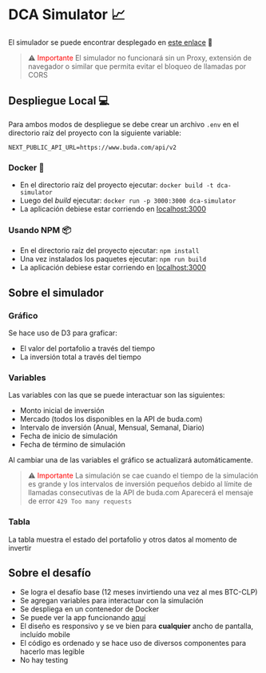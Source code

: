 # DCA Simulator :chart_with_upwards_trend:

El simulador se puede encontrar desplegado en [este enlace](https://dca-simulator.vercel.app/) :link:

> :warning: <span style="color:red">Importante</span>
> El simulador no funcionará sin un Proxy, extensión de navegador o similar que permita evitar el bloqueo de llamadas por CORS

## Despliegue Local :computer:

Para ambos modos de despliegue se debe crear un archivo `.env` en el directorio raíz del proyecto con la siguiente variable:
```env
NEXT_PUBLIC_API_URL=https://www.buda.com/api/v2
```


### Docker :whale:

- En el directorio raíz del proyecto ejecutar: `docker build -t dca-simulator`
- Luego del _build_ ejecutar: `docker run -p 3000:3000 dca-simulator`
- La aplicación debiese estar corriendo en [localhost:3000](http://localhost:3000)

### Usando NPM :package:

- En el directorio raíz del proyecto ejecutar: `npm install`
- Una vez instalados los paquetes ejecutar: `npm run build`
- La aplicación debiese estar corriendo en [localhost:3000](http://localhost:3000)

## Sobre el simulador

### Gráfico

Se hace uso de D3 para graficar:

- El valor del portafolio a través del tiempo
- La inversión total a través del tiempo

### Variables

Las variables con las que se puede interactuar son las siguientes:

- Monto inicial de inversión
- Mercado (todos los disponibles en la API de buda.com)
- Intervalo de inversión (Anual, Mensual, Semanal, Diario)
- Fecha de inicio de simulación
- Fecha de término de simulación

Al cambiar una de las variables el gráfico se actualizará automáticamente.

> :warning: <span style="color:red">Importante</span>
> La simulación se cae cuando el tiempo de la simulación es grande y los intervalos de inversión pequeños debido al límite de llamadas consecutivas de la API de buda.com
> Aparecerá el mensaje de error `429 Too many requests`

### Tabla

La tabla muestra el estado del portafolio y otros datos al momento de invertir

## Sobre el desafío

- Se logra el desafío base (12 meses invirtiendo una vez al mes BTC-CLP)
- Se agregan variables para interactuar con la simulación
- Se despliega en un contenedor de Docker
- Se puede ver la app funcionando [aquí](https://dca-simulator.vercel.app/)
- El diseño es responsivo y se ve bien para **cualquier** ancho de pantalla, incluído mobile
- El código es ordenado y se hace uso de diversos componentes para hacerlo mas legible
- No hay testing


